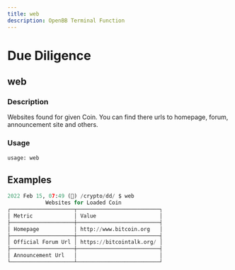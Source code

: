 ```yaml
---
title: web
description: OpenBB Terminal Function
---
```


# Due Diligence

## web

### Description

Websites found for given Coin. You can find there urls to homepage, forum, announcement site and others.

### Usage

```python
usage: web
```

## Examples

```python
2022 Feb 15, 07:49 (🦋) /crypto/dd/ $ web
            Websites for Loaded Coin
┌────────────────────┬──────────────────────────┐
│ Metric             │ Value                    │
├────────────────────┼──────────────────────────┤
│ Homepage           │ http://www.bitcoin.org   │
├────────────────────┼──────────────────────────┤
│ Official Forum Url │ https://bitcointalk.org/ │
├────────────────────┼──────────────────────────┤
│ Announcement Url   │                          │
└────────────────────┴──────────────────────────┘
```
